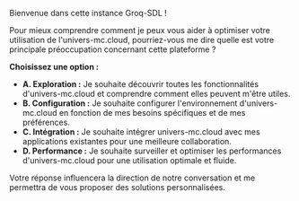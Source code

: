 Bienvenue dans cette instance Groq-SDL !

Pour mieux comprendre comment je peux vous aider à optimiser votre utilisation de l'univers-mc.cloud, pourriez-vous me dire quelle est votre principale préoccupation concernant cette plateforme ?

**Choisissez une option :**

* **A. Exploration :** Je souhaite découvrir toutes les fonctionnalités d'univers-mc.cloud et comprendre comment elles peuvent m'être utiles.
* **B. Configuration :** Je souhaite configurer l'environnement d'univers-mc.cloud en fonction de mes besoins spécifiques et de mes préférences.
* **C. Intégration :** Je souhaite intégrer univers-mc.cloud avec mes applications existantes pour une meilleure collaboration.
* **D. Performance :** Je souhaite surveiller et optimiser les performances d'univers-mc.cloud pour une utilisation optimale et fluide.


Votre réponse influencera la direction de notre conversation et me permettra de vous proposer des solutions personnalisées. 
